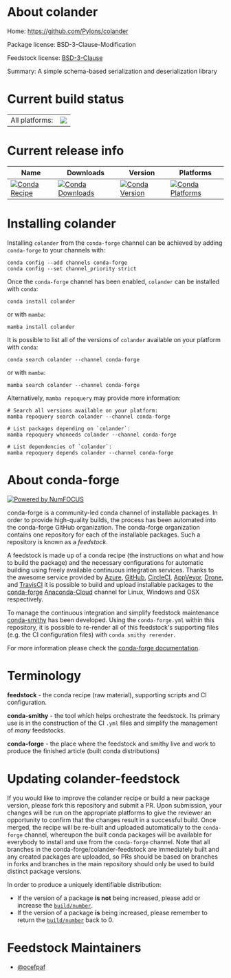About colander
==============

Home: https://github.com/Pylons/colander

Package license: BSD-3-Clause-Modification

Feedstock license: [BSD-3-Clause](https://github.com/conda-forge/colander-feedstock/blob/main/LICENSE.txt)

Summary: A simple schema-based serialization and deserialization library

Current build status
====================


<table><tr><td>All platforms:</td>
    <td>
      <a href="https://dev.azure.com/conda-forge/feedstock-builds/_build/latest?definitionId=15482&branchName=main">
        <img src="https://dev.azure.com/conda-forge/feedstock-builds/_apis/build/status/colander-feedstock?branchName=main">
      </a>
    </td>
  </tr>
</table>

Current release info
====================

| Name | Downloads | Version | Platforms |
| --- | --- | --- | --- |
| [![Conda Recipe](https://img.shields.io/badge/recipe-colander-green.svg)](https://anaconda.org/conda-forge/colander) | [![Conda Downloads](https://img.shields.io/conda/dn/conda-forge/colander.svg)](https://anaconda.org/conda-forge/colander) | [![Conda Version](https://img.shields.io/conda/vn/conda-forge/colander.svg)](https://anaconda.org/conda-forge/colander) | [![Conda Platforms](https://img.shields.io/conda/pn/conda-forge/colander.svg)](https://anaconda.org/conda-forge/colander) |

Installing colander
===================

Installing `colander` from the `conda-forge` channel can be achieved by adding `conda-forge` to your channels with:

```
conda config --add channels conda-forge
conda config --set channel_priority strict
```

Once the `conda-forge` channel has been enabled, `colander` can be installed with `conda`:

```
conda install colander
```

or with `mamba`:

```
mamba install colander
```

It is possible to list all of the versions of `colander` available on your platform with `conda`:

```
conda search colander --channel conda-forge
```

or with `mamba`:

```
mamba search colander --channel conda-forge
```

Alternatively, `mamba repoquery` may provide more information:

```
# Search all versions available on your platform:
mamba repoquery search colander --channel conda-forge

# List packages depending on `colander`:
mamba repoquery whoneeds colander --channel conda-forge

# List dependencies of `colander`:
mamba repoquery depends colander --channel conda-forge
```


About conda-forge
=================

[![Powered by
NumFOCUS](https://img.shields.io/badge/powered%20by-NumFOCUS-orange.svg?style=flat&colorA=E1523D&colorB=007D8A)](https://numfocus.org)

conda-forge is a community-led conda channel of installable packages.
In order to provide high-quality builds, the process has been automated into the
conda-forge GitHub organization. The conda-forge organization contains one repository
for each of the installable packages. Such a repository is known as a *feedstock*.

A feedstock is made up of a conda recipe (the instructions on what and how to build
the package) and the necessary configurations for automatic building using freely
available continuous integration services. Thanks to the awesome service provided by
[Azure](https://azure.microsoft.com/en-us/services/devops/), [GitHub](https://github.com/),
[CircleCI](https://circleci.com/), [AppVeyor](https://www.appveyor.com/),
[Drone](https://cloud.drone.io/welcome), and [TravisCI](https://travis-ci.com/)
it is possible to build and upload installable packages to the
[conda-forge](https://anaconda.org/conda-forge) [Anaconda-Cloud](https://anaconda.org/)
channel for Linux, Windows and OSX respectively.

To manage the continuous integration and simplify feedstock maintenance
[conda-smithy](https://github.com/conda-forge/conda-smithy) has been developed.
Using the ``conda-forge.yml`` within this repository, it is possible to re-render all of
this feedstock's supporting files (e.g. the CI configuration files) with ``conda smithy rerender``.

For more information please check the [conda-forge documentation](https://conda-forge.org/docs/).

Terminology
===========

**feedstock** - the conda recipe (raw material), supporting scripts and CI configuration.

**conda-smithy** - the tool which helps orchestrate the feedstock.
                   Its primary use is in the construction of the CI ``.yml`` files
                   and simplify the management of *many* feedstocks.

**conda-forge** - the place where the feedstock and smithy live and work to
                  produce the finished article (built conda distributions)


Updating colander-feedstock
===========================

If you would like to improve the colander recipe or build a new
package version, please fork this repository and submit a PR. Upon submission,
your changes will be run on the appropriate platforms to give the reviewer an
opportunity to confirm that the changes result in a successful build. Once
merged, the recipe will be re-built and uploaded automatically to the
`conda-forge` channel, whereupon the built conda packages will be available for
everybody to install and use from the `conda-forge` channel.
Note that all branches in the conda-forge/colander-feedstock are
immediately built and any created packages are uploaded, so PRs should be based
on branches in forks and branches in the main repository should only be used to
build distinct package versions.

In order to produce a uniquely identifiable distribution:
 * If the version of a package **is not** being increased, please add or increase
   the [``build/number``](https://docs.conda.io/projects/conda-build/en/latest/resources/define-metadata.html#build-number-and-string).
 * If the version of a package **is** being increased, please remember to return
   the [``build/number``](https://docs.conda.io/projects/conda-build/en/latest/resources/define-metadata.html#build-number-and-string)
   back to 0.

Feedstock Maintainers
=====================

* [@ocefpaf](https://github.com/ocefpaf/)


